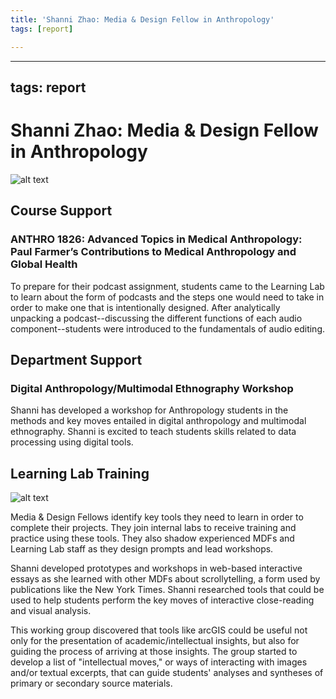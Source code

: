 ```yaml
---
title: 'Shanni Zhao: Media & Design Fellow in Anthropology'
tags: [report]

---
```


---
tags: report
---

# Shanni Zhao: Media & Design Fellow in Anthropology

![alt text](https://files.slack.com/files-pri/T0HTW3H0V-F03U7AE1L65/untitled_02_216_copy.jpg?pub_secret=cd69e8f9ac)

## Course Support

### ANTHRO 1826: Advanced Topics in Medical Anthropology: Paul Farmer’s Contributions to Medical Anthropology and Global Health

To prepare for their podcast assignment, students came to the Learning Lab to learn about the form of podcasts and the steps one would need to take in order to make one that is intentionally designed. After analytically unpacking a podcast--discussing the different functions of each audio component--students were introduced to the fundamentals of audio editing.

## Department Support

### Digital Anthropology/Multimodal Ethnography Workshop

Shanni has developed a workshop for Anthropology students in the methods and key moves entailed in digital anthropology and multimodal ethnography. Shanni is excited to teach students skills related to data processing using digital tools. 

## Learning Lab Training

![alt text](https://files.slack.com/files-pri/T0HTW3H0V-F04CBN2JTEU/img_3181-edit.jpg?pub_secret=4eba9c6029)

Media & Design Fellows identify key tools they need to learn in order to complete their projects. They join internal labs to receive training and practice using these tools. They also shadow experienced MDFs and Learning Lab staff as they design prompts and lead workshops. 

Shanni developed prototypes and workshops in web-based interactive essays as she learned with other MDFs about scrollytelling, a form used by publications like the New York Times. Shanni researched tools that could be used to help students perform the key moves of interactive close-reading and visual analysis.

This working group discovered that tools like arcGIS could be useful not only for the presentation of academic/intellectual insights, but also for guiding the process of arriving at those insights.  The group started to develop a list of "intellectual moves," or ways of interacting with images and/or textual excerpts, that can guide students' analyses and syntheses of primary or secondary source materials.
